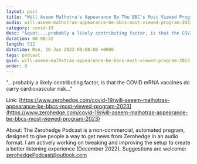 ```yaml
---
layout: post
title: "Will Aseem Malhotra's Appearance Be The BBC's Most Viewed Program Of 2023?"
audio: will-aseem-malhotras-appearance-be-bbcs-most-viewed-program-2023-0
category: covid-19
desc: "&quot;...probably a likely contributing factor, is that the COVID mRNA vaccines do carry cardiovascular risk...&quot;"
duration: 00:08:32
length: 512
datetime: Mon, 16 Jan 2023 09:00:00 +0000
tags: podcast
guid: will-aseem-malhotras-appearance-be-bbcs-most-viewed-program-2023-0
order: 0
---
```

&quot;...probably a likely contributing factor, is that the COVID mRNA vaccines do carry cardiovascular risk...&quot;

Link: [https://www.zerohedge.com/covid-19/will-aseem-malhotras-appearance-be-bbcs-most-viewed-program-2023](https://www.zerohedge.com/covid-19/will-aseem-malhotras-appearance-be-bbcs-most-viewed-program-2023)

About: The Zerohedge Podcast is a non-commercial, automated program, designed to give people a way to get news from Zerohedge in an audio format.  I am actively working on tweaking and improving the setup to create a better listening experience (December 2022).  Suggestions are welcome: [zerohedgePodcast@outlook.com](mailto:zerohedgePodcast@outlook.com)